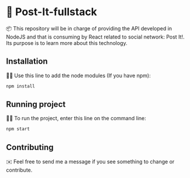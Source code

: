 # 📣 Post-It-fullstack


📦 This repository will be in charge of providing the API developed in NodeJS and that is consuming by React related to social network: Post It!. Its purpose is to learn more about this technology. 

## Installation

👨‍🔧 Use this line to add the node modules (If you have npm):

```bash
npm install
```

## Running project


👨‍💻 To run the project, enter this line on the command line:

```bash
npm start
```


## Contributing
✉️ Feel free to send me a message if you see something to change or contribute.
